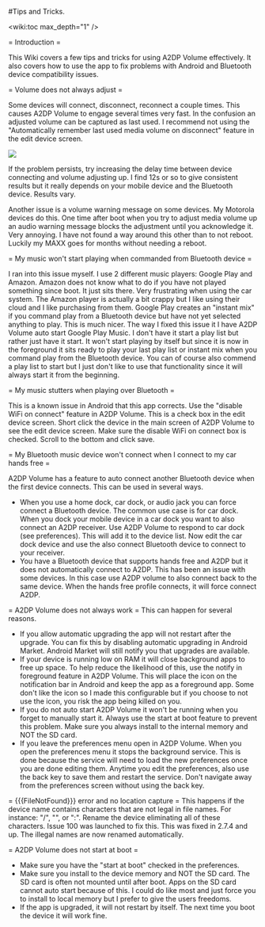 #Tips and Tricks.

<wiki:toc max_depth="1" />

= Introduction =

This Wiki covers a few tips and tricks for using A2DP Volume effectively.  It also covers how to use the app to fix problems with Android and Bluetooth device compatibility issues.

= Volume does not always adjust =

Some devices will connect, disconnect, reconnect a couple times.  This causes A2DP Volume to engage several times very fast.  In the confusion an adjusted volume can be captured as last used.  I recommend not using the "Automatically remember last used media volume on disconnect" feature in the edit device screen.

![](http://jimroal.com/A2DPScreens/EditDevice1.png)

If the problem persists, try increasing the delay time between device connecting and volume adjusting up.  I find 12s or so to give consistent results but it really depends on your mobile device and the Bluetooth device.  Results vary. 

Another issue is a volume warning message on some devices.  My Motorola devices do this.  One time after boot when you try to adjust media volume up an audio warning message blocks the adjustment until you acknowledge it.  Very annoying.  I have not found a way around this other than to not reboot.  Luckily my MAXX goes for months without needing a reboot.

= My music won't start playing when commanded from Bluetooth device =

I ran into this issue myself.  I use 2 different music players: Google Play and Amazon.  Amazon does not know what to do if you have not played something since boot.  It just sits there.  Very frustrating when using the car system.  The Amazon player is actually a bit crappy but I like using their cloud and I like purchasing from them.  Google Play creates an "instant mix" if you command play from a Bluetooth device but have not yet selected anything to play.  This is much nicer.  The way I fixed this issue it I have A2DP Volume auto start Google Play Music.  I don't have it start a play list but rather just have it start.  It won't start playing by itself but since it is now in the foreground it sits ready to play your last play list or instant mix when you command play from the Bluetooth device.  You can of course also commend a play list to start but I just don't like to use that functionality since it will always start it from the beginning.

= My music stutters when playing over Bluetooth =

This is a known issue in Android that this app corrects.  Use the "disable WiFi on connect" feature in A2DP Volume.  This is a check box in the edit device screen.  Short click the device in the main screen of A2DP Volume to see the edit device screen.  Make sure the disable WiFi on connect box is checked.  Scroll to the bottom and click save.

= My Bluetooth music device won't connect when I connect to my car hands free =

A2DP Volume has a feature to auto connect another Bluetooth device when the first device connects.  This can be used in several ways.

 * When you use a home dock, car dock, or audio jack you can force connect a Bluetooth device.  The common use case is for car dock.  When you dock your mobile device in a car dock you want to also connect an A2DP receiver.  Use A2DP Volume to respond to car dock (see preferences).  This will add it to the device list.  Now edit the car dock device and use the also connect Bluetooth device to connect to your receiver. 
 * You have a Bluetooth device that supports hands free and A2DP but it does not automatically connect to A2DP.  This has been an issue with some devices.  In this case use A2DP volume to also connect back to the same device.  When the hands free profile connects, it will force connect A2DP.

= A2DP Volume does not always work =
This can happen for several reasons.  

 * If you allow automatic upgrading the app will not restart after the upgrade.  You can fix this by disabling automatic upgrading in Android Market.  Android Market will still notify you that upgrades are available.
 * If your device is running low on RAM it will close background apps to free up space.  To help reduce the likelihood of this, use the notify in foreground feature in A2DP Volume.  This will place the icon on the notification bar in Android and keep the app as a foreground app.  Some don't like the icon so I made this configurable but if you choose to not use the icon, you risk the app being killed on you.  
 * If you do not auto start A2DP Volume it won't be running when you forget to manually start it.  Always use the start at boot feature to prevent this problem.  Make sure you always install to the internal memory and NOT the SD card.
 * If you leave the preferences menu open in A2DP Volume.  When you open the preferences menu it stops the background service.  This is done because the service will need to load the new preferences once you are done editing them.  Anytime you edit the preferences, also use the back key to save them and restart the service.  Don't navigate away from the preferences screen without using the back key.
 
= {{{FileNotFound}}} error and no location capture =
This happens if the device name contains characters that are not legal in file names.  For instance: "/", "\", or ":".  Rename the device eliminating all of these characters.  Issue 100 was launched to fix this. This was fixed in 2.7.4 and up.  The illegal names are now renamed automatically.

= A2DP Volume does not start at boot =
  * Make sure you have the "start at boot" checked in the preferences.
  * Make sure you install to the device memory and NOT the SD card.  The SD card is often not mounted until after boot.  Apps on the SD card cannot auto start because of this. I could do like most and just force you to install to local memory but I prefer to give the users freedoms.
  * If the app is upgraded, it will not restart by itself.  The next time you boot the device it will work fine.
